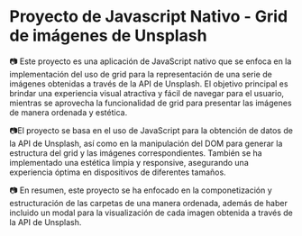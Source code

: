 # **Proyecto de Javascript Nativo - Grid de imágenes de Unsplash**

📷 Este proyecto es una aplicación de JavaScript nativo que se enfoca en la implementación del uso de grid para la representación de una serie de imágenes obtenidas a través de la API de Unsplash. El objetivo principal es brindar una experiencia visual atractiva y fácil de navegar para el usuario, mientras se aprovecha la funcionalidad de grid para presentar las imágenes de manera ordenada y estética.

📷El proyecto se basa en el uso de JavaScript para la obtención de datos de la API de Unsplash, así como en la manipulación del DOM para generar la estructura del grid y las imágenes correspondientes. También se ha implementado una estética limpia y responsive, asegurando una experiencia óptima en dispositivos de diferentes tamaños.

📷 En resumen, este proyecto se ha enfocado en la componetización y estructuración de las carpetas de una manera ordenada, además de haber incluido un modal para la visualización de cada imagen obtenida a través de la API de Unsplash.

